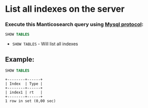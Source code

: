 # List all indexes on the server

### Execute this Manticosearch query using [Mysql protocol](/manticoresearch/mysql-client-connection-example):

```sql
SHOW TABLES
```

- `SHOW TABLES` - Will list all indexes

## Example: 
```sql
SHOW TABLES
```
```
+--------+------+
| Index  | Type |
+--------+------+
| index1 | rt   |
+--------+------+
1 row in set (0,00 sec)
```

